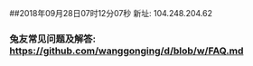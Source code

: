 ##2018年09月28日07时12分07秒 新址: 104.248.204.62
### 兔友常见问题及解答: https://github.com/wanggonging/d/blob/w/FAQ.md
